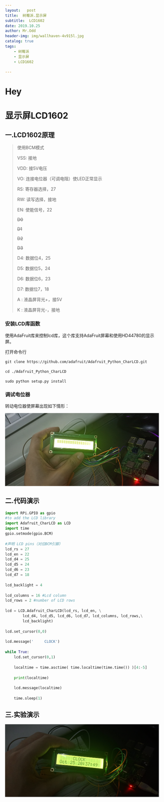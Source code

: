 ```yaml
---
layout:   post
title:  树莓派.显示屏
subtitle:  LCD1602
date: 2019.10.25
author: Mr.Odd
header-img: img/wallhaven-4v915l.jpg
catalog: true
tags:
    - 树莓派
    - 显示屏
    - LCD1602

---
```


# Hey

# 显示屏LCD1602

## 一.LCD1602原理

>  使用BCM模式
>
> VSS: 接地
>
> VDD: 接5V电压
>
> VO: 连接电位器（可调电阻）使LED正常显示
>
> RS: 寄存器选择，27
>
> RW: 读写选择，接地
>
> EN: 使能信号，22
>
>~~D0~~
>
>~~D1~~
>
>~~D2~~
>
>~~D3~~
>
> D4: 数据位4，25
>
> D5: 数据位5，24
>
> D6: 数据位6，23
>
> D7: 数据位7，18
>
> A : 液晶屏背光+，接5V
>
> K : 液晶屏背光-，接地



### 安装LCD库函数

 使用AdaFruit库来控制lcd库，这个库支持AdaFruit屏幕和使用HD44780的显示屏。 

打开命令行

```
git clone https://github.com/adafruit/Adafruit_Python_CharLCD.git

cd ./Adafruit_Python_CharLCD

sudo python setup.py install
```

### 调试电位器

转动电位器使屏幕出现如下情形：

![imge](https://raw.githubusercontent.com/MrOdd-Use/MrOdd-Use.github.io/master/img/lcd1602(1).jpg)


## 二.代码演示

```python
import RPi.GPIO as gpio
#to add the LCD library
import Adafruit_CharLCD as LCD
import time
gpio.setmode(gpio.BCM)

#声明 LCD pins（对应BCM引脚）
lcd_rs = 27
lcd_en = 22
lcd_d4 = 25
lcd_d5 = 24
lcd_d6 = 23
lcd_d7 = 18

lcd_backlight = 4

lcd_columns = 16 #Lcd column
lcd_rows = 2 #number of LCD rows

lcd = LCD.Adafruit_CharLCD(lcd_rs, lcd_en, \
        lcd_d4, lcd_d5, lcd_d6, lcd_d7, lcd_columns, lcd_rows,\
        lcd_backlight)

lcd.set_cursor(0,0)

lcd.message('     CLOCK')

while True:
    lcd.set_cursor(0,1)
    
    localtime = time.asctime( time.localtime(time.time()) )[4:-5]
    
    print(localtime)
    
    lcd.message(localtime)
    
    time.sleep(1)

```

## 三.实验演示
![IGNB](https://raw.githubusercontent.com/MrOdd-Use/MrOdd-Use.github.io/master/img/lcd1602(2).jpg)
